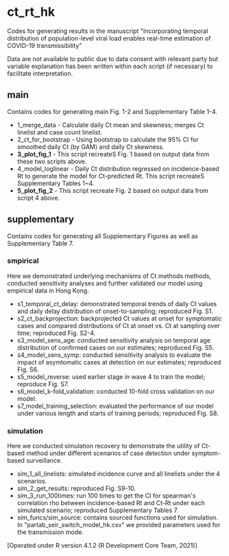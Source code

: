 # ct_rt_hk
 
Codes for generating results in the manuscript "Incorporating temporal distribution of population-level viral load enables real-time estimation of COVID-19 transmissibility"

Data are not available to public due to data consent with relevant party but variable explanation has been written within each script (if necessary) to facilitate interpretation.

## main
Contains codes for generating main Fig. 1-2 and Supplementary Table 1-4.

* 1_merge_data - Calculate daily Ct mean and skewness; merges Ct linelist and case count linelist. 
* 2_ct_for_bootstrap - Using bootstrap to calculate the 95% CI for smoothed daily Ct (by GAM) and daily Ct skewness. 
* **3_plot_fig_1** - This script recreateS Fig. 1 based on output data from these two scripts above. 
* 4_model_loglinear - Daily Ct distribution regressed on incidence-based Rt to generate the model for Ct-predicted Rt. This script recreateS Supplementary Tables 1~4. 
* **5_plot_fig_2** - This script recreate Fig. 2 based on output data from script 4 above. 

## supplementary
Contains codes for generating all Supplementary Figures as well as Supplementary Table 7.

### smpirical
Here we demonstrated underlying mechanisms of Ct methods methods, conducted sensitivity analyses and further validated our model using empirical data in Hong Kong.
* s1_temporal_ct_delay: demonstrated temporal trends of daily Ct values and daily delay distribution of onset-to-sampling; reproduced Fig. S1.
* s2_ct_backprojection: backprojected Ct values at onset for symptomatic cases and compared distributions of Ct at onset vs. Ct at sampling over time; reproduced Fig. S2-4.
* s3_model_sens_age: conducted sensitivity analysis on temporal age distribution of confirmed cases on our estimates; reproduced Fig. S5.
* s4_model_sens_symp: conducted sensitivity analysis to evaluate the impact of asymtomatic cases at detection on our estimates; reproduced Fig. S6.
* s5_model_reverse: used earlier stage in wave 4 to train the model; reproduce Fig. S7.
* s6_model_k-fold_validation: conducted 10-fold cross validation on our model.
* s7_model_training_selection: evaluated the performance of our model under various length and starts of training periods; reproduced Fig. S8.

### simulation
Here we conducted simulation recovery to demonstrate the utility of Ct-based method under different scenarios of case detection under symptom-based surveillance.
* sim_1_all_linelists: simulated incidence curve and all linelists under the 4 scenarios.
* sim_2_get_results: reproduced Fig. S9-10.
* sim_3_run_100times: run 100 times to get the CI for spearman's correlation rho between incidence-based Rt and Ct-Rt under each simulated scenario; reproduced Supplementary Tables 7.
* sim_funcs/sim_source: contains sourced functions used for simulation.   
In "partab_seir_switch_model_hk.csv" we provided parameters used for the transmission mode.


[Operated under R version 4.1.2 (R Development Core Team, 2021)]
